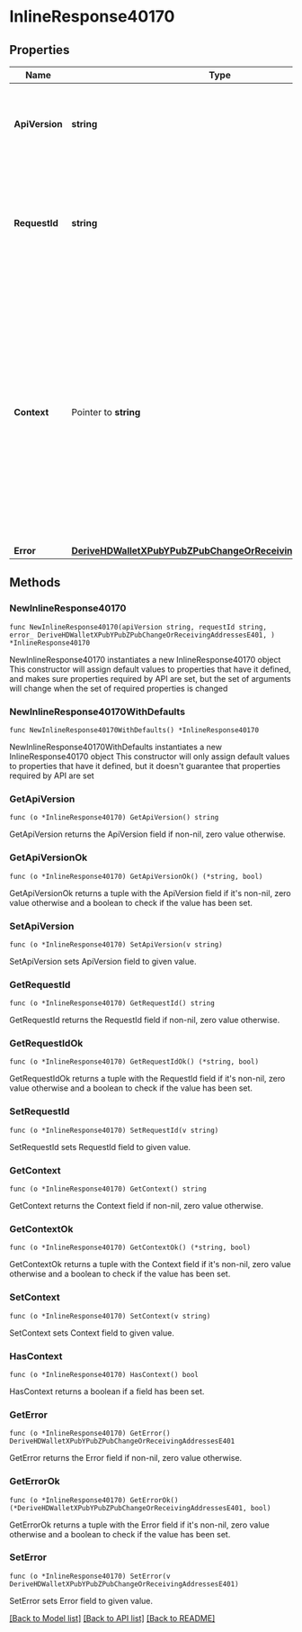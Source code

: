 # InlineResponse40170

## Properties

Name | Type | Description | Notes
------------ | ------------- | ------------- | -------------
**ApiVersion** | **string** | Specifies the version of the API that incorporates this endpoint. | 
**RequestId** | **string** | Defines the ID of the request. The &#x60;requestId&#x60; is generated by Crypto APIs and it&#39;s unique for every request. | 
**Context** | Pointer to **string** | In batch situations the user can use the context to correlate responses with requests. This property is present regardless of whether the response was successful or returned as an error. &#x60;context&#x60; is specified by the user. | [optional] 
**Error** | [**DeriveHDWalletXPubYPubZPubChangeOrReceivingAddressesE401**](DeriveHDWalletXPubYPubZPubChangeOrReceivingAddressesE401.md) |  | 

## Methods

### NewInlineResponse40170

`func NewInlineResponse40170(apiVersion string, requestId string, error_ DeriveHDWalletXPubYPubZPubChangeOrReceivingAddressesE401, ) *InlineResponse40170`

NewInlineResponse40170 instantiates a new InlineResponse40170 object
This constructor will assign default values to properties that have it defined,
and makes sure properties required by API are set, but the set of arguments
will change when the set of required properties is changed

### NewInlineResponse40170WithDefaults

`func NewInlineResponse40170WithDefaults() *InlineResponse40170`

NewInlineResponse40170WithDefaults instantiates a new InlineResponse40170 object
This constructor will only assign default values to properties that have it defined,
but it doesn't guarantee that properties required by API are set

### GetApiVersion

`func (o *InlineResponse40170) GetApiVersion() string`

GetApiVersion returns the ApiVersion field if non-nil, zero value otherwise.

### GetApiVersionOk

`func (o *InlineResponse40170) GetApiVersionOk() (*string, bool)`

GetApiVersionOk returns a tuple with the ApiVersion field if it's non-nil, zero value otherwise
and a boolean to check if the value has been set.

### SetApiVersion

`func (o *InlineResponse40170) SetApiVersion(v string)`

SetApiVersion sets ApiVersion field to given value.


### GetRequestId

`func (o *InlineResponse40170) GetRequestId() string`

GetRequestId returns the RequestId field if non-nil, zero value otherwise.

### GetRequestIdOk

`func (o *InlineResponse40170) GetRequestIdOk() (*string, bool)`

GetRequestIdOk returns a tuple with the RequestId field if it's non-nil, zero value otherwise
and a boolean to check if the value has been set.

### SetRequestId

`func (o *InlineResponse40170) SetRequestId(v string)`

SetRequestId sets RequestId field to given value.


### GetContext

`func (o *InlineResponse40170) GetContext() string`

GetContext returns the Context field if non-nil, zero value otherwise.

### GetContextOk

`func (o *InlineResponse40170) GetContextOk() (*string, bool)`

GetContextOk returns a tuple with the Context field if it's non-nil, zero value otherwise
and a boolean to check if the value has been set.

### SetContext

`func (o *InlineResponse40170) SetContext(v string)`

SetContext sets Context field to given value.

### HasContext

`func (o *InlineResponse40170) HasContext() bool`

HasContext returns a boolean if a field has been set.

### GetError

`func (o *InlineResponse40170) GetError() DeriveHDWalletXPubYPubZPubChangeOrReceivingAddressesE401`

GetError returns the Error field if non-nil, zero value otherwise.

### GetErrorOk

`func (o *InlineResponse40170) GetErrorOk() (*DeriveHDWalletXPubYPubZPubChangeOrReceivingAddressesE401, bool)`

GetErrorOk returns a tuple with the Error field if it's non-nil, zero value otherwise
and a boolean to check if the value has been set.

### SetError

`func (o *InlineResponse40170) SetError(v DeriveHDWalletXPubYPubZPubChangeOrReceivingAddressesE401)`

SetError sets Error field to given value.



[[Back to Model list]](../README.md#documentation-for-models) [[Back to API list]](../README.md#documentation-for-api-endpoints) [[Back to README]](../README.md)


